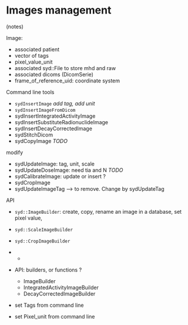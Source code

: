 # Images management

(notes)

Image: 
- associated patient
- vector of tags
- pixel_value_unit
- associated syd::File to store mhd and raw
- associated dicoms (DicomSerie)
- frame_of_reference_uid: coordinate system

 
Command line tools
 - `sydInsertImage` *add tag, add unit*
 - `sydInsertImageFromDicom`
 - sydInsertIntegratedActivityImage
 - sydInsertSubstituteRadionuclideImage
 - sydInsertDecayCorrectedImage
 - sydStitchDicom
 - sydCopyImage *TODO*

modify
 - sydUpdateImage: tag, unit, scale
 - sydUpdateDoseImage: need tia and N *TODO*
 - sydCalibrateImage: update or insert ?
 - sydCropImage
 - sydUpdateImageTag --> to remove. Change by sydUpdateTag

API
- `syd::ImageBuilder`: create, copy, rename an image in a database, set pixel value, 
- `syd::ScaleImageBuilder`
- `syd::CropImageBuilder`
- - 

 - API: builders, or functions ?
   - ImageBuilder
   - IntegratedActivityImageBuilder
   - DecayCorrectedImageBuilder
 - set Tags from command line
 - set Pixel_unit from command line
